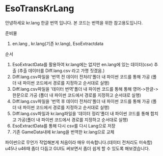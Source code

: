 # EsoTransKrLang

안녕하세요 kr.lang 한글 번역 입니다.
본 코드는 번역을 위한 참고용도입니다.


준비물
1. en.lang , kr.lang(기존 kr.lang), EsoExtractdata

순서
1. EsoExtractData를 활용하여 kr.lang에는 없지만 en.lang에 있는 데이터(csv) 추출 (추출 데이터를 Diff.lang.csv 라고 가명 짓겠음.)
2. Diff.lang.csv파일을 '번역 전 데이터 전처리'폴더 내 파이썬 코드를 통해 가공 (폴더 내 파이썬 코드에서 경로를 지정하고 순서대로 실행)
3. Diff.lang.csv파일을 '데이터 번역'폴더 내 파이썬 코드를 통해 통해 영어->한글->한문으로 가공 (폴더 내 파이썬 코드에서 경로를 지정하고 순서대로 실행)
4. Diff.lang.csv파일을 '번역 후 데이터 전처리'폴더 내 파이썬 코드를 통해 가공 (폴더 내 파이썬 코드에서 경로를 지정하고 순서대로 실행)
5. Diff.lang.csv파일과 kr.lang파일을 '데이터 정리'폴더 내 파이썬 코드를 통해 합치고 가공(폴더 내 파이썬 코드에서 경로를 지정하고 순서대로 실행)
6. EsoExtractData를 통해 다시 csv를 다시 Lang으로 저장
7. 기존 GameData내에 kr.lang을 번역한 kr.lang으로 교체



파이썬으로 무언가 작업해본게 처음이라 매우 미숙합니다.(데이터 전처리도 미숙함)
u45나 u46때 좀더 다듬고 GUI도 써보면서 좀더 쉽게 할 수 있도록 해보겠습니다.
